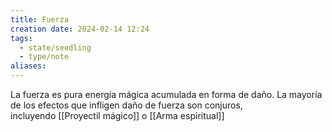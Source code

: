 ```yaml
---
title: Fuerza
creation date: 2024-02-14 12:24
tags:
  - state/seedling
  - type/note
aliases:
---
```

La fuerza es pura energía mágica acumulada en forma de daño. La mayoría de los efectos que infligen daño de fuerza son conjuros, incluyendo [[Proyectil mágico]] o [[Arma espiritual]]
